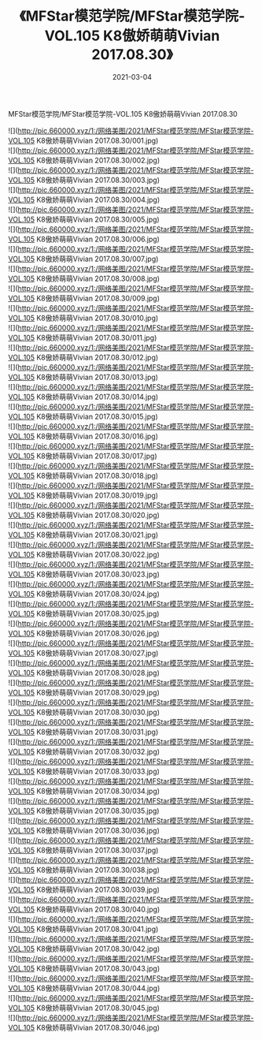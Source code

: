 ﻿---
layout: post
title:  《MFStar模范学院/MFStar模范学院-VOL.105 K8傲娇萌萌Vivian 2017.08.30》
date:   2021-03-04
img: http://pic.660000.xyz/1:/网络美图/2021/MFStar模范学院/MFStar模范学院-VOL.105 K8傲娇萌萌Vivian 2017.08.30/000.jpg
categories: [美女, 清纯, 唯美]
---

MFStar模范学院/MFStar模范学院-VOL.105 K8傲娇萌萌Vivian 2017.08.30

 ![](http://pic.660000.xyz/1:/网络美图/2021/MFStar模范学院/MFStar模范学院-VOL.105 K8傲娇萌萌Vivian 2017.08.30/001.jpg) <br>![](http://pic.660000.xyz/1:/网络美图/2021/MFStar模范学院/MFStar模范学院-VOL.105 K8傲娇萌萌Vivian 2017.08.30/002.jpg) <br>![](http://pic.660000.xyz/1:/网络美图/2021/MFStar模范学院/MFStar模范学院-VOL.105 K8傲娇萌萌Vivian 2017.08.30/003.jpg) <br>![](http://pic.660000.xyz/1:/网络美图/2021/MFStar模范学院/MFStar模范学院-VOL.105 K8傲娇萌萌Vivian 2017.08.30/004.jpg) <br>![](http://pic.660000.xyz/1:/网络美图/2021/MFStar模范学院/MFStar模范学院-VOL.105 K8傲娇萌萌Vivian 2017.08.30/005.jpg) <br>![](http://pic.660000.xyz/1:/网络美图/2021/MFStar模范学院/MFStar模范学院-VOL.105 K8傲娇萌萌Vivian 2017.08.30/006.jpg) <br>![](http://pic.660000.xyz/1:/网络美图/2021/MFStar模范学院/MFStar模范学院-VOL.105 K8傲娇萌萌Vivian 2017.08.30/007.jpg) <br>![](http://pic.660000.xyz/1:/网络美图/2021/MFStar模范学院/MFStar模范学院-VOL.105 K8傲娇萌萌Vivian 2017.08.30/008.jpg) <br>![](http://pic.660000.xyz/1:/网络美图/2021/MFStar模范学院/MFStar模范学院-VOL.105 K8傲娇萌萌Vivian 2017.08.30/009.jpg) <br>![](http://pic.660000.xyz/1:/网络美图/2021/MFStar模范学院/MFStar模范学院-VOL.105 K8傲娇萌萌Vivian 2017.08.30/010.jpg) <br>![](http://pic.660000.xyz/1:/网络美图/2021/MFStar模范学院/MFStar模范学院-VOL.105 K8傲娇萌萌Vivian 2017.08.30/011.jpg) <br>![](http://pic.660000.xyz/1:/网络美图/2021/MFStar模范学院/MFStar模范学院-VOL.105 K8傲娇萌萌Vivian 2017.08.30/012.jpg) <br>![](http://pic.660000.xyz/1:/网络美图/2021/MFStar模范学院/MFStar模范学院-VOL.105 K8傲娇萌萌Vivian 2017.08.30/013.jpg) <br>![](http://pic.660000.xyz/1:/网络美图/2021/MFStar模范学院/MFStar模范学院-VOL.105 K8傲娇萌萌Vivian 2017.08.30/014.jpg) <br>![](http://pic.660000.xyz/1:/网络美图/2021/MFStar模范学院/MFStar模范学院-VOL.105 K8傲娇萌萌Vivian 2017.08.30/015.jpg) <br>![](http://pic.660000.xyz/1:/网络美图/2021/MFStar模范学院/MFStar模范学院-VOL.105 K8傲娇萌萌Vivian 2017.08.30/016.jpg) <br>![](http://pic.660000.xyz/1:/网络美图/2021/MFStar模范学院/MFStar模范学院-VOL.105 K8傲娇萌萌Vivian 2017.08.30/017.jpg) <br>![](http://pic.660000.xyz/1:/网络美图/2021/MFStar模范学院/MFStar模范学院-VOL.105 K8傲娇萌萌Vivian 2017.08.30/018.jpg) <br>![](http://pic.660000.xyz/1:/网络美图/2021/MFStar模范学院/MFStar模范学院-VOL.105 K8傲娇萌萌Vivian 2017.08.30/019.jpg) <br>![](http://pic.660000.xyz/1:/网络美图/2021/MFStar模范学院/MFStar模范学院-VOL.105 K8傲娇萌萌Vivian 2017.08.30/020.jpg) <br>![](http://pic.660000.xyz/1:/网络美图/2021/MFStar模范学院/MFStar模范学院-VOL.105 K8傲娇萌萌Vivian 2017.08.30/021.jpg) <br>![](http://pic.660000.xyz/1:/网络美图/2021/MFStar模范学院/MFStar模范学院-VOL.105 K8傲娇萌萌Vivian 2017.08.30/022.jpg) <br>![](http://pic.660000.xyz/1:/网络美图/2021/MFStar模范学院/MFStar模范学院-VOL.105 K8傲娇萌萌Vivian 2017.08.30/023.jpg) <br>![](http://pic.660000.xyz/1:/网络美图/2021/MFStar模范学院/MFStar模范学院-VOL.105 K8傲娇萌萌Vivian 2017.08.30/024.jpg) <br>![](http://pic.660000.xyz/1:/网络美图/2021/MFStar模范学院/MFStar模范学院-VOL.105 K8傲娇萌萌Vivian 2017.08.30/025.jpg) <br>![](http://pic.660000.xyz/1:/网络美图/2021/MFStar模范学院/MFStar模范学院-VOL.105 K8傲娇萌萌Vivian 2017.08.30/026.jpg) <br>![](http://pic.660000.xyz/1:/网络美图/2021/MFStar模范学院/MFStar模范学院-VOL.105 K8傲娇萌萌Vivian 2017.08.30/027.jpg) <br>![](http://pic.660000.xyz/1:/网络美图/2021/MFStar模范学院/MFStar模范学院-VOL.105 K8傲娇萌萌Vivian 2017.08.30/028.jpg) <br>![](http://pic.660000.xyz/1:/网络美图/2021/MFStar模范学院/MFStar模范学院-VOL.105 K8傲娇萌萌Vivian 2017.08.30/029.jpg) <br>![](http://pic.660000.xyz/1:/网络美图/2021/MFStar模范学院/MFStar模范学院-VOL.105 K8傲娇萌萌Vivian 2017.08.30/030.jpg) <br>![](http://pic.660000.xyz/1:/网络美图/2021/MFStar模范学院/MFStar模范学院-VOL.105 K8傲娇萌萌Vivian 2017.08.30/031.jpg) <br>![](http://pic.660000.xyz/1:/网络美图/2021/MFStar模范学院/MFStar模范学院-VOL.105 K8傲娇萌萌Vivian 2017.08.30/032.jpg) <br>![](http://pic.660000.xyz/1:/网络美图/2021/MFStar模范学院/MFStar模范学院-VOL.105 K8傲娇萌萌Vivian 2017.08.30/033.jpg) <br>![](http://pic.660000.xyz/1:/网络美图/2021/MFStar模范学院/MFStar模范学院-VOL.105 K8傲娇萌萌Vivian 2017.08.30/034.jpg) <br>![](http://pic.660000.xyz/1:/网络美图/2021/MFStar模范学院/MFStar模范学院-VOL.105 K8傲娇萌萌Vivian 2017.08.30/035.jpg) <br>![](http://pic.660000.xyz/1:/网络美图/2021/MFStar模范学院/MFStar模范学院-VOL.105 K8傲娇萌萌Vivian 2017.08.30/036.jpg) <br>![](http://pic.660000.xyz/1:/网络美图/2021/MFStar模范学院/MFStar模范学院-VOL.105 K8傲娇萌萌Vivian 2017.08.30/037.jpg) <br>![](http://pic.660000.xyz/1:/网络美图/2021/MFStar模范学院/MFStar模范学院-VOL.105 K8傲娇萌萌Vivian 2017.08.30/038.jpg) <br>![](http://pic.660000.xyz/1:/网络美图/2021/MFStar模范学院/MFStar模范学院-VOL.105 K8傲娇萌萌Vivian 2017.08.30/039.jpg) <br>![](http://pic.660000.xyz/1:/网络美图/2021/MFStar模范学院/MFStar模范学院-VOL.105 K8傲娇萌萌Vivian 2017.08.30/040.jpg) <br>![](http://pic.660000.xyz/1:/网络美图/2021/MFStar模范学院/MFStar模范学院-VOL.105 K8傲娇萌萌Vivian 2017.08.30/041.jpg) <br>![](http://pic.660000.xyz/1:/网络美图/2021/MFStar模范学院/MFStar模范学院-VOL.105 K8傲娇萌萌Vivian 2017.08.30/042.jpg) <br>![](http://pic.660000.xyz/1:/网络美图/2021/MFStar模范学院/MFStar模范学院-VOL.105 K8傲娇萌萌Vivian 2017.08.30/043.jpg) <br>![](http://pic.660000.xyz/1:/网络美图/2021/MFStar模范学院/MFStar模范学院-VOL.105 K8傲娇萌萌Vivian 2017.08.30/044.jpg) <br>![](http://pic.660000.xyz/1:/网络美图/2021/MFStar模范学院/MFStar模范学院-VOL.105 K8傲娇萌萌Vivian 2017.08.30/045.jpg) <br>![](http://pic.660000.xyz/1:/网络美图/2021/MFStar模范学院/MFStar模范学院-VOL.105 K8傲娇萌萌Vivian 2017.08.30/046.jpg) <br>